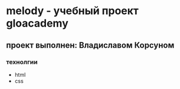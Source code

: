 # melody - учебный проект gloacademy
## проект выполнен: Владиславом Корсуном


### технолгии
- html
- css
